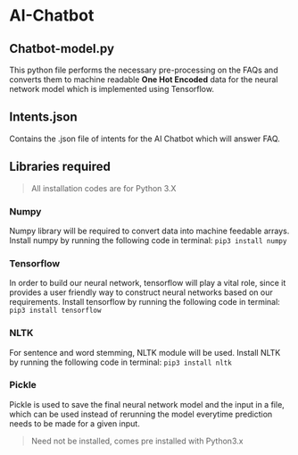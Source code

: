 # AI-Chatbot

## Chatbot-model.py
This python file performs the necessary pre-processing on the FAQs and converts them to machine readable **One Hot Encoded** data for the neural network model which is implemented using Tensorflow.

## Intents.json
Contains the .json file of intents for the AI Chatbot which will answer FAQ.


## Libraries required
> All installation codes are for Python 3.X
### Numpy
Numpy library will be required to convert data into machine feedable arrays.
Install numpy by running the following code in terminal:
`pip3 install numpy`

### Tensorflow
In order to build our neural network, tensorflow will play a vital role,
since it provides a user friendly way to construct neural networks based
on our requirements.
Install tensorflow by running the following code in terminal:
`pip3 install tensorflow`

### NLTK
For sentence and word stemming, NLTK module will be used.
Install NLTK by running the following code in terminal:
`pip3 install nltk`

### Pickle
Pickle is used to save the final neural network model and the input in a file, which can be used
instead of rerunning the model everytime prediction needs to be made for a given input.
>Need not be installed, comes pre installed with Python3.x


